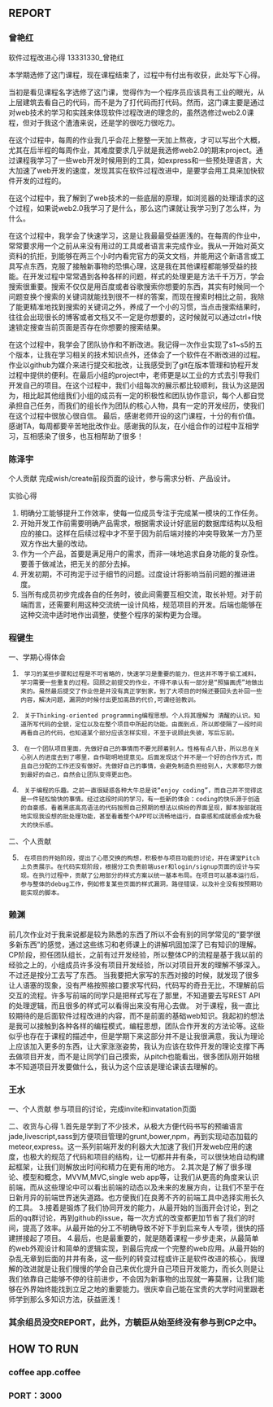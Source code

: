 ## REPORT

### 曾艳红

软件过程改进心得
13331330_曾艳红

本学期选修了这门课程，现在课程结束了，过程中有付出有收获，此处写下心得。

当初是看见课程名字选修了这门课，觉得作为一个程序员应该具有工业的眼光，从上层建筑去看自己的代码，而不是为了打代码而打代码。然而，这门课主要是通过对web技术的学习和实践来体现软件过程改进的理念的，虽然选修过web2.0课程，但对于我这个渣渣来说，还是学的很吃力很吃力。

在这个过程中，每周的作业我几乎会花上整整一天加上熬夜，才可以写出个大概，尤其在后半程的每周作业，其难度要求几乎就是我选修web2.0的期末project。通过课程我学习了一些web开发时候用到的工具，如express和一些预处理语言，大大加速了web开发的速度，发现其实在软件过程改进中，是要学会用工具来加快软件开发的过程的。

在这个过程中，我了解到了web技术的一些底层的原理，如浏览器的处理请求的这个过程，如果说web2.0我学习了是什么，那么这门课就让我学习到了怎么样，为什么。

在这个过程中，我学会了快速学习，这是让我最最受益匪浅的。在每周的作业中，常常要求用一个之前从来没有用过的工具或者语言来完成作业。我从一开始对英文资料的抗拒，到能够在两三个小时内看完官方的英文文档，并能用这个新语言或工具写点东西，克服了接触新事物的恐惧心理，这是我在其他课程都能够受益的技能。在开发过程中常常遇到各种各样的问题，样式的处理更是方法千千万万，学会搜索很重要。搜索不仅仅是用百度或者谷歌搜索你想要的东西，其实有时候同一个问题变换个搜索的关键词就能找到很不一样的答案，而现在搜索时相比之前，我除了能更精准地找到搜索的关键词之外，养成了一个小的习惯，当点击搜索结果时，往往会出现很长的博客或者文档又不一定是你想要的，这时候就可以通过ctrl+f快速锁定搜查当前页面是否存在你想要的搜索结果。

在这个过程中，我学会了团队协作和不断改进。我记得一次作业实现了s1~s5的五个版本，让我在学习相关的技术知识点外，还体会了一个软件在不断改进的过程。作业以github为媒介来进行提交和批改，让我感受到了git在版本管理和协程开发过程中提供的便利。在最后小组的project中，老师更是以工业的方式去引导我们开发自己的项目。在这个过程中，我们小组每次的展示都比较顺利，我认为这是因为，相比起其他组我们小组的成员有一定的积极性和团队协作意识，每个人都自觉承担自己任务，而我们的组长作为团队的核心人物，具有一定的开发经历，使我们在这个过程中很放心很自信。
最后，感谢老师开设的这门课程，十分的有价值。感谢TA，每周都要辛苦地批改作业。感谢我的队友，在小组合作的过程中互相学习，互相感染了很多，也互相帮助了很多！

### 陈泽宇

个人贡献
完成wish/create前段页面的设计，参与需求分析、产品设计。

实验心得
1.  明确分工能够提升工作效率，使每一位成员专注于完成某一模块的工作任务。
2.  开始开发工作前需要明确产品需求，根据需求设计好底层的数据库结构以及相应的接口。这样在后续过程中才不至于因为前后端对接的冲突导致某一方乃至双方作出大量的改动。
3.  作为一个产品，首要是满足用户的需求，而非一味地追求自身功能的复杂性。要善于做减法，把无关的部分去掉。
4.  开发初期，不可拘泥于过于细节的问题。过度设计将影响当前问题的推进进度。
5.  当所有成员初步完成各自的任务时，彼此间需要互相交流，取长补短。对于前端而言，还需要利用这种交流统一设计风格，规范项目的开发。后端也能够在这种交流中适时地作出调整，使整个程序的架构更为合理。

### 程键生

一、学期心得体会

1.      学习的某些步骤和过程是不可省略的，快速学习是重要的能力，但这并不等于偷工减料，学习需要一些重复的过程。回顾之前提交的作业，不得不承认有一部分是“照猫画虎”地做出来的。虽然最后提交了作业但是并没有真正学到家，到了大项目的时候还要回头去补回一些内容，解决问题，漏洞的时候付出更加高昂的代价,可谓经验教训。

2.      关于Thinking-oriented programming编程思想。个人将其理解为 清醒的认识。知道所写代码的全貌，定位以及在整个项目中所起的功能。由面到点，所以即使隔了一段时间再看自己的代码，也知道某个部分应该怎样实现，不至于说顾此失彼，写后忘前。

3.      在一个团队项目里面，先做好自己的事情而不要光顾着别人。性格有点八卦，所以总在关心别人的进度去到了哪里，自作聪明地提意见。后面发现这个并不是一个好的合作方式，而且自己分配的工作还没有做好。先做好自己的事情，会避免制造负担给别人，大家都尽力做到最好的自己，自然会让团队变得更出色。

4.      关于编程的乐趣。之前一直很疑惑各种大牛总是说“enjoy coding”，而自己并不觉得这是一件轻松愉快的事情。经过这段时间的学习，有一些新的体会：coding的快乐源于创造的自豪感，看着黑底高亮语法的代码按照自己预期的想法以缤纷的界面呈现，脚本按部就班地实现我设想的批处理功能，甚至看着整个APP可以流畅地运行，自豪感和成就感会成为极大的快乐感。

二、个人贡献

5.      在项目的开始阶段，提出了心愿交换的构想，积极参与项目功能的讨论，并在课堂Pitch上负责展示。在代码实现阶段，根据分工负责前端user和login/signup页面的设计与实现。在执行过程中，贡献了公用部分的样式方案以统一基本布局。在项目可以基本运行后，参与整体的debug工作，例如修复某些页面的样式漏洞，路径错误，以及补全没有按预期功能实现的脚本。

### 赖渊

前几次作业对于我来说都是较为熟悉的东西了所以不会有别的同学常见的“要学很多新东西”的感觉，通过这些练习和老师课上的讲解巩固加深了已有知识的理解。
CP阶段，担任团队组长，之前有过开发经验，所以整体CP的流程是基于我以前的经验之上的，小组成员许多没有项目开发经验，所以对项目开发的理解不够深入。不过还是按分工去写了东西。
当我要把大家写的东西对接的时候，就发现了很多让人语塞的现象，没有严格按照接口要求写代码，代码写的奇丑无比，不理解前后交互的流程。许多写前端的同学只是把样式写在了那里，不知道要去写REST API的处理逻辑，而且很多的样式可以看得出来没有用心去做。
对于课程，我一直比较期待的是后面软件过程改进的内容，而不是前面的基础web知识。我起初的想法是我可以接触到各种各样的编程模式，编程思想，团队合作开发的方法论等。这些似乎也存在于课程的描述中，但是学期下来这部分并不是让我很满意，我认为理论上应该加入更多的东西，让大家涨涨姿势，我认为应该在软件开发的理论支撑下再去做项目开发，而不是让同学们自己摸索，从pitch也能看出，很多团队刚开始根本不知道项目开发要做什么，我认为这个应该是理论课该去理解的。

### 王水

一、个人贡献
参与项目的讨论，完成invite和invatation页面

二、收货与心得
1.首先是学到了不少技术，从极大方便代码书写的预编语言jade,livescript,sass到方便项目管理的grunt,bower,npm，再到实现动态加载的meteor,express。这一系列前端开发的利器大大加速了我们开发web应用的速度，也极大的规范了代码和项目的结构，让一切都井井有条，可以很快地自动构建起框架，让我们则解放出时间和精力在更有用的地方。
2.其次是了解了很多理论、模型和概念，MVVM,MVC,single web app等，让我们从更高的角度来认识前端，而从这些理论中可以看出前端的动态以及未来的发展方向，让我们不至于在日新月异的前端世界迷失道路。也方便我们在良莠不齐的前端工具中选择实用长久的工具。
3.接着是锻炼了我们协同开发的能力，从最开始的当面开会讨论，到之后的qq群讨论，再到github的issue，每一次方式的改变都更加节省了我们的时间，提高了效率。从最开始的分工不明确导致不好下手到后来专人专项，很快的搭建拼接起了项目。
4.最后，也是最重要的，就是随着课程一步步走来，从最简单的web外观设计和简单的逻辑实现，到最后完成一个完整的web应用。从最开始的杂乱无章到后面的井井有条，这一些列的转变过程或许正是软件改进的核心，我理解的改进就是让我们慢慢的学会自己来优化提升自己项目开发能力，而长久则是让我们依靠自己能够不停的往前进步，不会因为新事物的出现就一筹莫展，让我们能够在外界始终能找到立足之地的重要能力。很庆幸自己能在宝贵的大学时间里跟老师学到那么多知识方法，获益匪浅！

### 其余组员没交REPORT，此外，方毓臣从始至终没有参与到CP之中。

## HOW TO RUN

### coffee app.coffee
### PORT：3000
